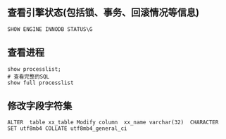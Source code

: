 ## 查看引擎状态(包括锁、事务、回滚情况等信息)
`SHOW ENGINE INNODB STATUS\G`

## 查看进程
```
show processlist;
# 查看完整的SQL
show full processlist
```


## 修改字段字符集
` ALTER  table xx_table Modify column  xx_name varchar(32)  CHARACTER SET utf8mb4 COLLATE utf8mb4_general_ci `